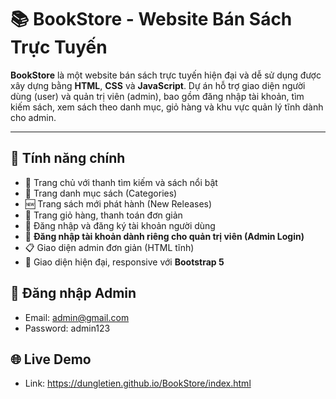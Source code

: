 # 📚 BookStore - Website Bán Sách Trực Tuyến

**BookStore** là một website bán sách trực tuyến hiện đại và dễ sử dụng được xây dựng bằng **HTML**, **CSS** và **JavaScript**. Dự án hỗ trợ giao diện người dùng (user) và quản trị viên (admin), bao gồm đăng nhập tài khoản, tìm kiếm sách, xem sách theo danh mục, giỏ hàng và khu vực quản lý tĩnh dành cho admin.

---

## 🚀 Tính năng chính

- 🌟 Trang chủ với thanh tìm kiếm và sách nổi bật
- 📂 Trang danh mục sách (Categories)
- 🆕 Trang sách mới phát hành (New Releases)
- 🛒 Trang giỏ hàng, thanh toán đơn giản
- 🔐 Đăng nhập và đăng ký tài khoản người dùng
- 👤 **Đăng nhập tài khoản dành riêng cho quản trị viên (Admin Login)**
- 📋 Giao diện admin đơn giản (HTML tĩnh)
- 📱 Giao diện hiện đại, responsive với **Bootstrap 5**

## 🔐 Đăng nhập Admin

- Email: admin@gmail.com
- Password: admin123

## 🌐 Live Demo

- Link: https://dungletien.github.io/BookStore/index.html



